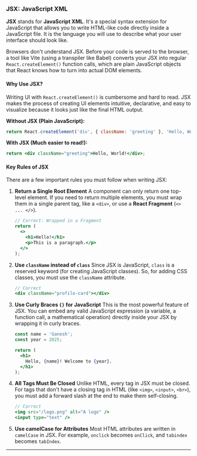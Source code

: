 ### JSX: JavaScript XML

**JSX** stands for **JavaScript XML**. It's a special syntax extension for JavaScript that allows you to write HTML-like code directly inside a JavaScript file. It is the language you will use to describe what your user interface should look like.

Browsers don't understand JSX. Before your code is served to the browser, a tool like Vite (using a transpiler like Babel) converts your JSX into regular `React.createElement()` function calls, which are plain JavaScript objects that React knows how to turn into actual DOM elements.

#### Why Use JSX?

Writing UI with `React.createElement()` is cumbersome and hard to read. JSX makes the process of creating UI elements intuitive, declarative, and easy to visualize because it looks just like the final HTML output.

**Without JSX (Plain JavaScript):**

```javascript
return React.createElement('div', { className: 'greeting' }, 'Hello, World!');
```

**With JSX (Much easier to read\!):**

```jsx
return <div className="greeting">Hello, World!</div>;
```

#### Key Rules of JSX

There are a few important rules you must follow when writing JSX:

1.  **Return a Single Root Element**
    A component can only return one top-level element. If you need to return multiple elements, you must wrap them in a single parent tag, like a `<div>`, or use a **React Fragment** (`<> ... </>`).

    ```jsx
    // Correct: Wrapped in a Fragment
    return (
      <>
        <h1>Hello!</h1>
        <p>This is a paragraph.</p>
      </>
    );
    ```

2.  **Use `className` instead of `class`**
    Since JSX is JavaScript, `class` is a reserved keyword (for creating JavaScript classes). So, for adding CSS classes, you must use the `className` attribute.

    ```jsx
    // Correct
    <div className="profile-card"></div>
    ```

3.  **Use Curly Braces `{}` for JavaScript**
    This is the most powerful feature of JSX. You can embed any valid JavaScript expression (a variable, a function call, a mathematical operation) directly inside your JSX by wrapping it in curly braces.

    ```jsx
    const name = 'Ganesh';
    const year = 2025;

    return (
      <h1>
        Hello, {name}! Welcome to {year}.
      </h1>
    );
    ```

4.  **All Tags Must Be Closed**
    Unlike HTML, every tag in JSX must be closed. For tags that don't have a closing tag in HTML (like `<img>`, `<input>`, `<br>`), you must add a forward slash at the end to make them self-closing.

    ```jsx
    // Correct
    <img src="/logo.png" alt="A logo" />
    <input type="text" />
    ```

5.  **Use camelCase for Attributes**
    Most HTML attributes are written in `camelCase` in JSX. For example, `onclick` becomes `onClick`, and `tabindex` becomes `tabIndex`.

---
